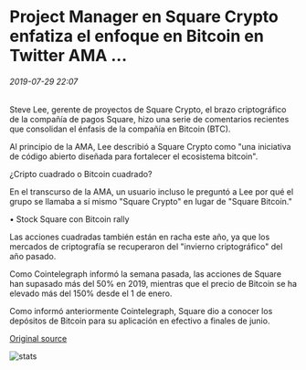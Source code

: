 # Project Manager en Square Crypto enfatiza el enfoque en Bitcoin en Twitter AMA ...

###### 2019-07-29 22:07

Steve Lee, gerente de proyectos de Square Crypto, el brazo criptográfico de la compañía de pagos Square, hizo una serie de comentarios recientes que consolidan el énfasis de la compañía en Bitcoin (BTC).

Al principio de la AMA, Lee describió a Square Crypto como "una iniciativa de código abierto diseñada para fortalecer el ecosistema bitcoin".

¿Cripto cuadrado o Bitcoin cuadrado?

En el transcurso de la AMA, un usuario incluso le preguntó a Lee por qué el grupo se llamaba a sí mismo "Square Crypto" en lugar de "Square Bitcoin."

• Stock Square con Bitcoin rally

Las acciones cuadradas también están en racha este año, ya que los mercados de criptografía se recuperaron del "invierno criptográfico" del año pasado.

Como Cointelegraph informó la semana pasada, las acciones de Square han supasado más del 50% en 2019, mientras que el precio de Bitcoin se ha elevado más del 150% desde el 1 de enero.

Como informó anteriormente Cointelegraph, Square dio a conocer los depósitos de Bitcoin para su aplicación en efectivo a finales de junio.

[Original source](https://cointelegraph.com/news/project-manager-at-square-crypto-stresses-focus-on-bitcoin-in-twitter-ama)

![stats](https://c.statcounter.com/11760860/0/a89fa40b/1/ "stats")